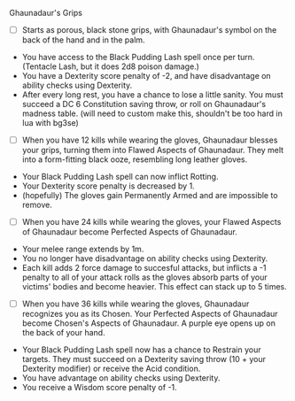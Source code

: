 Ghaunadaur's Grips
- [ ] Starts as porous, black stone grips, with Ghaunadaur's symbol on the back of the hand and in  the palm.
- You have access to the Black Pudding Lash spell once per turn. (Tentacle Lash, but it does 2d8 poison damage.)
- You have a Dexterity score penalty of -2, and have disadvantage on ability checks using Dexterity.
- After every long rest, you have a chance to lose a little sanity. You must succeed a DC 6 Constitution saving throw, or roll on Ghaunadaur's madness table. (will need to custom make this, shouldn't be too hard in lua with bg3se)

- [ ] When you have 12 kills while wearing the gloves, Ghaunadaur blesses your grips, turning them into Flawed Aspects of Ghaunadaur. They melt into a form-fitting black ooze, resembling long leather gloves.
- Your Black Pudding Lash spell can now inflict Rotting.
- Your Dexterity score penalty is decreased by 1.
- (hopefully) The gloves gain Permanently Armed and are impossible to remove.

- [ ] When you have 24 kills while wearing the gloves, your Flawed Aspects of Ghaunadaur become Perfected Aspects of Ghaunadaur.
- Your melee range extends by 1m.
- You no longer have disadvantage on ability checks using Dexterity.
- Each kill adds 2 force damage to succesful attacks, but inflicts a -1 penalty to all of your attack rolls as the gloves absorb parts of your victims' bodies and become heavier. This effect can stack up to 5 times.

- [ ] When you have 36 kills while wearing the gloves, Ghaunadaur recognizes you as its Chosen. Your Perfected Aspects of Ghaunadaur become Chosen's Aspects of Ghaunadaur. A purple eye opens up on the back of your hand.
- Your Black Pudding Lash spell now has a chance to Restrain your targets. They must succeed on a Dexterity saving throw (10 + your Dexterity modifier) or receive the Acid condition.
- You have advantage on ability checks using Dexterity.
- You receive a Wisdom score penalty of -1.
